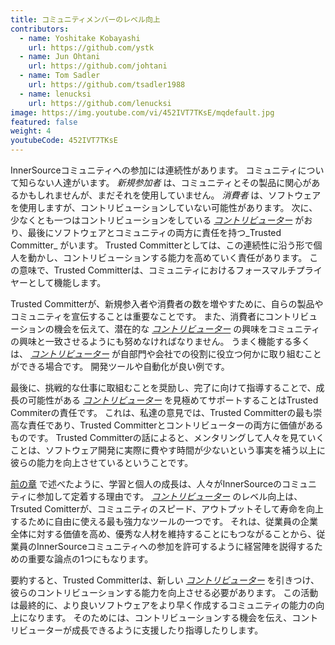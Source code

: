 ```yaml
---
title: コミュニティメンバーのレベル向上
contributors:
  - name: Yoshitake Kobayashi
    url: https://github.com/ystk
  - name: Jun Ohtani
    url: https://github.com/johtani
  - name: Tom Sadler
    url: https://github.com/tsadler1988
  - name: lenucksi
    url: https://github.com/lenucksi
image: https://img.youtube.com/vi/452IVT7TKsE/mqdefault.jpg
featured: false
weight: 4
youtubeCode: 452IVT7TKsE
---
```

<div id="upleveling" class="paragraph">
<p>InnerSourceコミュニティへの参加には連続性があります。
コミュニティについて知らない人達がいます。
<em>新規参加者</em> は、コミュニティとその製品に関心があるかもしれませんが、まだそれを使用していません。
<em>消費者</em> は、ソフトウェアを使用しますが、コントリビューションしていない可能性があります。
次に、少なくとも一つはコントリビューションをしている <a href="https://innersourcecommons.org/ja/learn/learning-path/contributor"><em>コントリビューター</em></a> がおり、最後にソフトウェアとコミュニティの両方に責任を持つ_Trusted Committer_ がいます。
Trusted Committerとしては、この連続性に沿う形で個人を動かし、コントリビューションする能力を高めていく責任があります。
この意味で、Trusted Committerは、コミュニティにおけるフォースマルチプライヤーとして機能します。</p>
</div>
<div class="paragraph">
<p>Trusted Committerが、新規参入者や消費者の数を増やすために、自らの製品やコミュニティを宣伝することは重要なことです。
また、消費者にコントリビューションの機会を伝えて、潜在的な <a href="https://innersourcecommons.org/ja/learn/learning-path/contributor"><em>コントリビューター</em></a> の興味をコミュニティの興味と一致させるようにも努めなければなりません。
うまく機能する多くは、 <a href="https://innersourcecommons.org/ja/learn/learning-path/contributor"><em>コントリビューター</em></a> が自部門や会社での役割に役立つ何かに取り組むことができる場合です。
開発ツールや自動化が良い例です。</p>
</div>
<div class="paragraph">
<p>最後に、挑戦的な仕事に取組むことを奨励し、完了に向けて指導することで、成長の可能性がある <a href="https://innersourcecommons.org/ja/learn/learning-path/contributor"><em>コントリビューター</em></a> を見極めてサポートすることはTrusted Commiterの責任です。
これは、私達の意見では、Trusted Committerの最も崇高な責任であり、Trusted Committerとコントリビューターの両方に価値があるものです。
Trusted Committerの話によると、メンタリングして人々を見ていくことは、ソフトウェア開発に実際に費やす時間が少ないという事実を補う以上に彼らの能力を向上させているということです。</p>
</div>
<div class="paragraph">
<p><a href="https://innersourcecommons.org/ja/learn/learning-path/trusted-committer/03/">前の章</a> で述べたように、学習と個人の成長は、人々がInnerSourceのコミュニティに参加して定着する理由です。
<a href="https://innersourcecommons.org/ja/learn/learning-path/contributor"><em>コントリビューター</em></a> のレベル向上は、Trsuted Comitterが、コミュニティのスピード、アウトプットそして寿命を向上するために自由に使える最も強力なツールの一つです。
それは、従業員の企業全体に対する価値を高め、優秀な人材を維持することにもつながることから、従業員のInnerSourceコミュニティへの参加を許可するように経営陣を説得するための重要な論点の1つにもなります。</p>
</div>
<div class="paragraph">
<p>要約すると、Trusted Committerは、新しい <a href="https://innersourcecommons.org/ja/learn/learning-path/contributor"><em>コントリビューター</em></a> を引きつけ、彼らのコントリビューションする能力を向上させる必要があります。
この活動は最終的に、より良いソフトウェアをより早く作成するコミュニティの能力の向上になります。
そのためには、コントリビューションする機会を伝え、コントリビューターが成長できるように支援したり指導したりします。</p>
</div>
<!--- This file autogenerated from https://github.com/InnerSourceCommons/InnerSourceLearningPath/blob/main/scripts -->